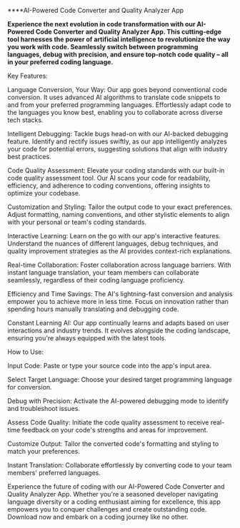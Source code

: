 ****AI-Powered Code Converter and Quality Analyzer App

**Experience the next evolution in code transformation with our AI-Powered Code Converter and Quality Analyzer App. This cutting-edge tool harnesses the power of artificial intelligence to revolutionize the way you work with code. Seamlessly switch between programming languages, debug with precision, and ensure top-notch code quality – all in your preferred coding language.**
 
Key Features: 

Language Conversion, Your Way: Our app goes beyond conventional code conversion. It uses advanced AI algorithms to translate code snippets to and from your preferred programming languages. Effortlessly adapt code to the languages you know best, enabling you to collaborate across diverse tech stacks.

Intelligent Debugging: Tackle bugs head-on with our AI-backed debugging feature. Identify and rectify issues swiftly, as our app intelligently analyzes your code for potential errors, suggesting solutions that align with industry best practices.

Code Quality Assessment: Elevate your coding standards with our built-in code quality assessment tool. Our AI scans your code for readability, efficiency, and adherence to coding conventions, offering insights to optimize your codebase.

Customization and Styling: Tailor the output code to your exact preferences. Adjust formatting, naming conventions, and other stylistic elements to align with your personal or team's coding standards.

Interactive Learning: Learn on the go with our app's interactive features. Understand the nuances of different languages, debug techniques, and quality improvement strategies as the AI provides context-rich explanations.

Real-time Collaboration: Foster collaboration across language barriers. With instant language translation, your team members can collaborate seamlessly, regardless of their coding language proficiency.

Efficiency and Time Savings: The AI's lightning-fast conversion and analysis empower you to achieve more in less time. Focus on innovation rather than spending hours manually translating and debugging code.

Constant Learning AI: Our app continually learns and adapts based on user interactions and industry trends. It evolves alongside the coding landscape, ensuring you're always equipped with the latest tools.
 
How to Use:

Input Code: Paste or type your source code into the app's input area.

Select Target Language: Choose your desired target programming language for conversion.

Debug with Precision: Activate the AI-powered debugging mode to identify and troubleshoot issues.

Assess Code Quality: Initiate the code quality assessment to receive real-time feedback on your code's strengths and areas for improvement.

Customize Output: Tailor the converted code's formatting and styling to match your preferences.

Instant Translation: Collaborate effortlessly by converting code to your team members' preferred languages.

Experience the future of coding with our AI-Powered Code Converter and Quality Analyzer App. Whether you're a seasoned developer navigating language diversity or a coding enthusiast aiming for excellence, this app empowers you to conquer challenges and create outstanding code. Download now and embark on a coding journey like no other.

